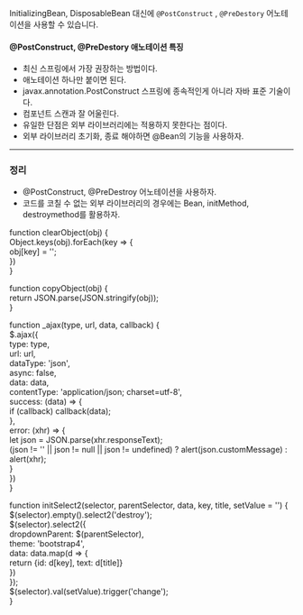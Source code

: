 

InitializingBean, DisposableBean 대신에
`@PostConstruct` , `@PreDestory` 어노테이션을 사용할 수 있습니다.

#### @PostConstruct, @PreDestory 애노테이션 특징

- 최신 스프링에서 가장 권장하는 방법이다.
- 애노테이션 하나만 붙이면 된다.
- javax.annotation.PostConstruct 스프링에 종속적인게 아니라 자바 표준 기술이다.
- 컴포넌트 스캔과 잘 어울린다.
- 유일한 단점은 외부 라이브러리에는 적용하지 못한다는 점이다.
- 외부 라이브러리 초기화, 종료 해야하면 @Bean의 기능을 사용하자.

---

### 정리

- @PostConstruct, @PreDestroy 어노테이션을 사용하자.
- 코드를 코칠 수 없는 외부 라이브러리의 경우에는 Bean, initMethod, destroymethod를 활용하자.


function clearObject(obj) {  
    Object.keys(obj).forEach(key => {  
        obj[key] = '';  
    })  
}  
  
function copyObject(obj) {  
    return JSON.parse(JSON.stringify(obj));  
}  
  
function _ajax(type, url, data, callback) {  
    $.ajax({  
        type: type,  
        url: url,  
        dataType: 'json',  
        async: false,  
        data: data,  
        contentType: 'application/json; charset=utf-8',  
        success: (data) => {  
            if (callback) callback(data);  
        },  
        error: (xhr) => {  
            let json = JSON.parse(xhr.responseText);  
            (json != '' || json != null || json != undefined) ? alert(json.customMessage) : alert(xhr);  
        }  
    })  
}  
  
  
function initSelect2(selector, parentSelector, data, key, title, setValue = '') {  
    $(selector).empty().select2('destroy');  
    $(selector).select2({  
        dropdownParent: $(parentSelector),  
        theme: 'bootstrap4',  
        data: data.map(d => {  
            return {id: d[key], text: d[title]}  
        })  
    });  
    $(selector).val(setValue).trigger('change');  
}